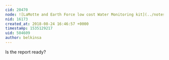 ```yaml
---
cid: 20470
node: ![LaMotte and Earth Force low cost Water Monitoring kit](../notes/stevie/04-18-2018/lamotte-and-earth-force-low-cost-water-monitoring-kit)
nid: 16173
created_at: 2018-08-24 16:46:57 +0000
timestamp: 1535129217
uid: 504609
author: belkinsa
---
```


Is the report ready?